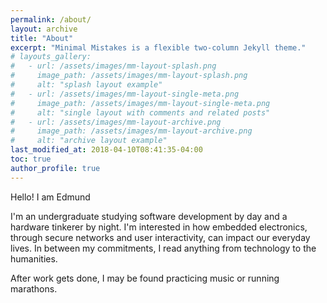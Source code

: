 ```yaml
---
permalink: /about/
layout: archive
title: "About"
excerpt: "Minimal Mistakes is a flexible two-column Jekyll theme."
# layouts_gallery:
#   - url: /assets/images/mm-layout-splash.png
#     image_path: /assets/images/mm-layout-splash.png
#     alt: "splash layout example"
#   - url: /assets/images/mm-layout-single-meta.png
#     image_path: /assets/images/mm-layout-single-meta.png
#     alt: "single layout with comments and related posts"
#   - url: /assets/images/mm-layout-archive.png
#     image_path: /assets/images/mm-layout-archive.png
#     alt: "archive layout example"
last_modified_at: 2018-04-10T08:41:35-04:00
toc: true
author_profile: true
---
```


Hello! I am Edmund

I'm an undergraduate studying software development by day and a hardware tinkerer by night. I'm interested in how embedded electronics, through secure networks and user interactivity, can impact our everyday lives. In between my commitments, I read anything from technology to the humanities. 

After work gets done, I may be found practicing music or running marathons.